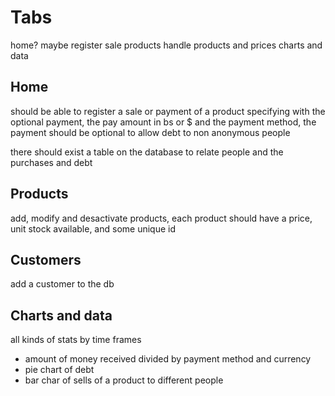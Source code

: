 # Tabs
home? maybe register sale
products handle products and prices
charts and data

## Home
should be able to register a sale or payment of a product specifying with the optional payment,
the pay amount in bs or $ and the payment method, the payment should be optional to allow debt to non
anonymous people

there should exist a table on the database to relate people and the purchases and debt

## Products
add, modify and desactivate products, each product should have a price, unit stock available, and some unique id

## Customers
add a customer to the db

## Charts and data
all kinds of stats by time frames

- amount of money received divided by payment method and currency
- pie chart of debt
- bar char of sells of a product to different people
